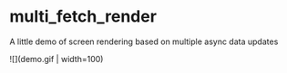 # multi_fetch_render

A little demo of screen rendering based on multiple async data updates 

![](demo.gif | width=100)

